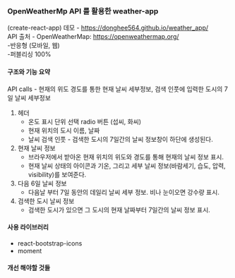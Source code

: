 ### OpenWeatherMp API 를 활용한 weather-app
(create-react-app)
데모 - https://donghee564.github.io/weather_app/<br>
API 출처 - OpenWeatherMap: https://openweathermap.org/<br>
-반응형 (모바일, 웹)<br>
-퍼블리싱 100%

#### 구조와 기능 요약
API calls - 현재의 위도 경도를 통한 현재 날씨 세부정보, 검색 인풋에 입력한 도시의 7일 날씨 세부정보

1. 헤더
   - 온도 표시 단위 선택 radio 버튼 (섭씨, 화씨)
   - 현재 위치의 도시 이름, 날짜
   - 날씨 검색 인풋 - 검색한 도시의 7일간의 날씨 정보창이 하단에 생성된다.
2. 현재 날씨 정보
   - 브라우저에서 받아온 현재 위치의 위도와 경도를 통해 현재의 날씨 정보 표시.
   - 현재 날씨 상태의 아이콘과 기온, 그리고 세부 날씨 정보(바람세기, 습도, 압력, visibility)를 보여준다.
3. 다음 6일 날씨 정보
   - 다음날 부터 7일 동안의 데일리 날씨 세부 정보. 비나 눈이오면 강수량 표시.
4. 검색한 도시 날씨 정보
   - 검색한 도시가 있으면 그 도시의 현재 날짜부터 7일간의 날씨 정보 표시.
   
#### 사용 라이브러리
 - react-bootstrap-icons
 - moment

#### 개선 해야할 것들
